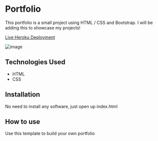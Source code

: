 # Portfolio

This portfolio is a small project using HTML / CSS and Bootstrap. I will be adding this to showcase my projects!

[Live Heroku Deployment](https://portfolio-kylep.herokuapp.com/)

![image](https://user-images.githubusercontent.com/87539893/142298749-ca7e350b-d48a-4557-a088-cf968c687f62.png)


## Technologies Used

* HTML
* CSS

## Installation

No need to install any software, just open up index.html

## How to use

Use this template to build your own portfolio
